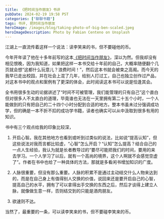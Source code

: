 ```yaml
---
title: 《把时间当作朋友》书评
pubDate: 2024-02-19 19:58 PST
categories: ["聊聊书籍"]
tags: 书评, 把时间当作朋友
heroImage: /images/blog/taking-photo-of-big-ben-scaled.jpeg
heroImageDescription: Photo by Fabian Centeno on Unsplash
---
```


江湖上一直流传着这样一个说法：读李笑来的书，但不要碰他的币。

今年开年读了他在十多年前写的这本[《把时间当作朋友》](https://neodb.social/book/7IiTj586EHgmuW1hJiGK1H)，深以为然。但我却没有相见恨晚，因为我知道，如果把这样一本书交给十年前的自己，大概率随便翻个几页就会想“这都什么玩意儿？浪费时间！”，然后这本书就会被束之高阁。而今天的我早已走出校园，并在社会上混了几年，给别人打过工，自己也独立创作过产品，对这本书中的观点和案例有了更深的体会，此时阅读这本书可以说是恰逢其会。

全书用很多生动的论据讲述了“时间不可被管理，我们能管理的只有自己”这个直白但对很多人不太直白的道理，毕竟谁也无法在一天里拥有第二十五个小时，一个人能做到的只有把自己的二十四个小时分配到合适的地方。整本书虽未过分强调成功学，但的确是一本不折不扣的成功学书籍，读者也确实可以从中汲取到很多有用的知识。

书中有三个观点给我的印象比较深，

1. 开启心智。我在其他地方也看到或听到过类似的说法，比如说“提高认知”，但这些说法对我而言都比较虚，“心智”怎么开启？“认知”怎么提高？结合自己的一点人生经验，我认为就是长者教导过的“要尽可能把我们的时间，要用的来去学习。一个人学习了以后，就有一个高尚的境界，这个人啊就不会感觉空虚了”。作者在书中也给了一种具体的方法，那就是多看闲书增加知识的广度。

3. 人脉很重要，但没有那么重要。人脉的积累不是通过主动结交什么人物来达到的，而是在自己身上有值得别人交换的价值，说回来还是要开启自己的心智，提高自己的水平，拥有了可以拿得出手交换的东西之后，然后才谈得上建立人脉，就像做生意一样，否则结交到的只能是酒肉朋友。

5. 欲速则不达。

当然了，最重要的一条，可以读李笑来的书，但不要碰李笑来的币。
